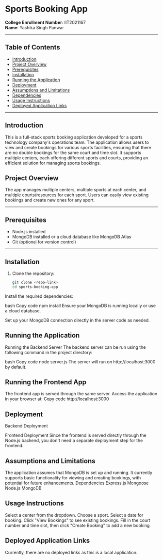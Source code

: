 # Sports Booking App

**College Enrollment Number**: IIT2021167  
**Name**: Yashika Singh Panwar

---

## Table of Contents

- [Introduction](#introduction)
- [Project Overview](#project-overview)
- [Prerequisites](#prerequisites)
- [Installation](#installation)
- [Running the Application](#running-the-application)
- [Deployment](#deployment)
- [Assumptions and Limitations](#assumptions-and-limitations)
- [Dependencies](#dependencies)
- [Usage Instructions](#usage-instructions)
- [Deployed Application Links](#deployed-application-links)


---

## Introduction

This is a full-stack sports booking application developed for a sports technology company's operations team. The application allows users to view and create bookings for various sports facilities, ensuring that there are no double bookings for the same court and time slot. It supports multiple centers, each offering different sports and courts, providing an efficient solution for managing sports bookings.


## Project Overview

The app manages multiple centers, multiple sports at each center, and multiple courts/resources for each sport. Users can easily view existing bookings and create new ones for any sport.

---

## Prerequisites

- Node.js installed
- MongoDB installed or a cloud database like MongoDB Atlas
- Git (optional for version control)

---

## Installation

1. Clone the repository:

   ```bash
   git clone <repo-link>
   cd sports-booking-app
Install the required dependencies:

bash
Copy code
npm install
Ensure your MongoDB is running locally or use a cloud database.

Set up your MongoDB connection directly in the server code as needed.

## Running the Application
Running the Backend Server
The backend server can be run using the following command in the project directory:

bash
Copy code
node server.js
The server will run on http://localhost:3000 by default.

## Running the Frontend App
The frontend app is served through the same server. Access the application in your browser at:
Copy code
http://localhost:3000
## Deployment
Backend Deployment

Frontend Deployment
Since the frontend is served directly through the Node.js backend, you don't need a separate deployment step for the frontend.

## Assumptions and Limitations
The application assumes that MongoDB is set up and running.
It currently supports basic functionality for viewing and creating bookings, with potential for future enhancements.
Dependencies
Express.js
Mongoose
Node.js
MongoDB
## Usage Instructions
Select a center from the dropdown.
Choose a sport.
Select a date for booking.
Click "View Bookings" to see existing bookings.
Fill in the court number and time slot, then click "Create Booking" to add a new booking.
## Deployed Application Links
Currently, there are no deployed links as this is a local application.
